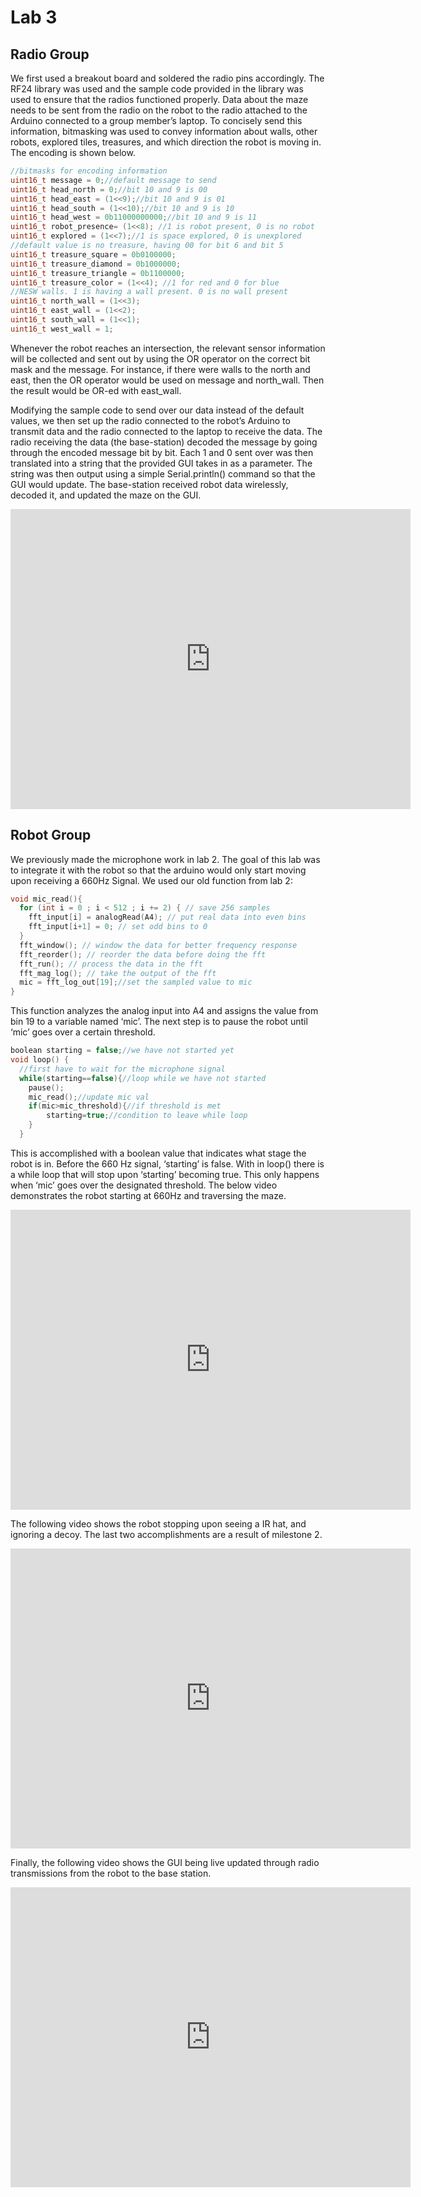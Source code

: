 # Lab 3

## Radio Group

We first used a breakout board and soldered the radio pins accordingly. The RF24 library was used and the sample code provided in the library was used to ensure that the radios functioned properly. Data about the maze needs to be sent from the radio on the robot to the radio attached to the Arduino connected to a group member’s laptop. To concisely send this information, bitmasking was used to convey information about walls, other robots, explored tiles, treasures, and which direction the robot is moving in. The encoding is shown below.

 
```cpp
//bitmasks for encoding information
uint16_t message = 0;//default message to send
uint16_t head_north = 0;//bit 10 and 9 is 00
uint16_t head_east = (1<<9);//bit 10 and 9 is 01
uint16_t head_south = (1<<10);//bit 10 and 9 is 10
uint16_t head_west = 0b11000000000;//bit 10 and 9 is 11
uint16_t robot_presence= (1<<8); //1 is robot present, 0 is no robot
uint16_t explored = (1<<7);//1 is space explored, 0 is unexplored
//default value is no treasure, having 00 for bit 6 and bit 5
uint16_t treasure_square = 0b0100000;
uint16_t treasure_diamond = 0b1000000;
uint16_t treasure_triangle = 0b1100000;
uint16_t treasure_color = (1<<4); //1 for red and 0 for blue
//NESW walls. 1 is having a wall present. 0 is no wall present
uint16_t north_wall = (1<<3);
uint16_t east_wall = (1<<2);
uint16_t south_wall = (1<<1);
uint16_t west_wall = 1;

```

Whenever the robot reaches an intersection, the relevant sensor information will be collected and sent out by using the OR operator on the correct bit mask and the message. For instance, if there were walls to the north and east, then the OR operator would be used on message and north_wall. Then the result would be OR-ed with east_wall.

Modifying the sample code to send over our data instead of the default values, we then set up the radio connected to the robot’s Arduino to transmit data and the radio connected to the laptop to receive the data. The radio receiving the data (the base-station) decoded the message by going through the encoded message bit by bit. Each 1 and 0 sent over was then translated into a string that the provided GUI takes in as a parameter. The string was then output using a simple Serial.println() command so that the GUI would update. The base-station received robot data wirelessly, decoded it, and updated the maze on the GUI.

<iframe width="640" height="480" src="https://www.youtube.com/embed/lBzyr6NAHM0" frameborder="0" allowfullscreen></iframe>


## Robot Group

We previously made the microphone work in lab 2. The goal of this lab was to integrate it with the robot so that the arduino would only start moving upon receiving a 660Hz Signal. We used our old function from lab 2:

```cpp
void mic_read(){
  for (int i = 0 ; i < 512 ; i += 2) { // save 256 samples
  	fft_input[i] = analogRead(A4); // put real data into even bins
  	fft_input[i+1] = 0; // set odd bins to 0
  }
  fft_window(); // window the data for better frequency response
  fft_reorder(); // reorder the data before doing the fft
  fft_run(); // process the data in the fft
  fft_mag_log(); // take the output of the fft
  mic = fft_log_out[19];//set the sampled value to mic
}
```

This function analyzes the analog input into A4 and assigns the value from bin 19 to a variable named ‘mic’. The next step is to pause the robot until ‘mic’ goes over a certain threshold. 

```cpp
boolean starting = false;//we have not started yet
void loop() {
  //first have to wait for the microphone signal
  while(starting==false){//loop while we have not started
	pause();
	mic_read();//update mic val
	if(mic>mic_threshold){//if threshold is met
    	starting=true;//condition to leave while loop
  	}
  }
```

This is accomplished with a boolean value that indicates what stage the robot is in. Before the 660 Hz signal, ‘starting’ is false. With in loop() there is a while loop that will stop upon ‘starting’ becoming true. This only happens when ‘mic’ goes over the designated threshold. The below video demonstrates the robot starting at 660Hz and traversing the maze.


<iframe width="640" height="480" src="https://www.youtube.com/embed/AFjFPb3GQew" frameborder="0" allowfullscreen></iframe>

The following video shows the robot stopping upon seeing a IR hat, and ignoring a decoy. The last two accomplishments are a result of milestone 2. 

<iframe width="640" height="480" src="https://youtube.com/embed/P4jBO3u_GV8" frameborder="0" allowfullscreen></iframe>

Finally, the following video shows the GUI being live updated through radio transmissions from the robot to the base station.
<iframe width="640" height="480" src="https://www.youtube.com/embed/kUjGW06mavE" frameborder="0" allowfullscreen></iframe>

